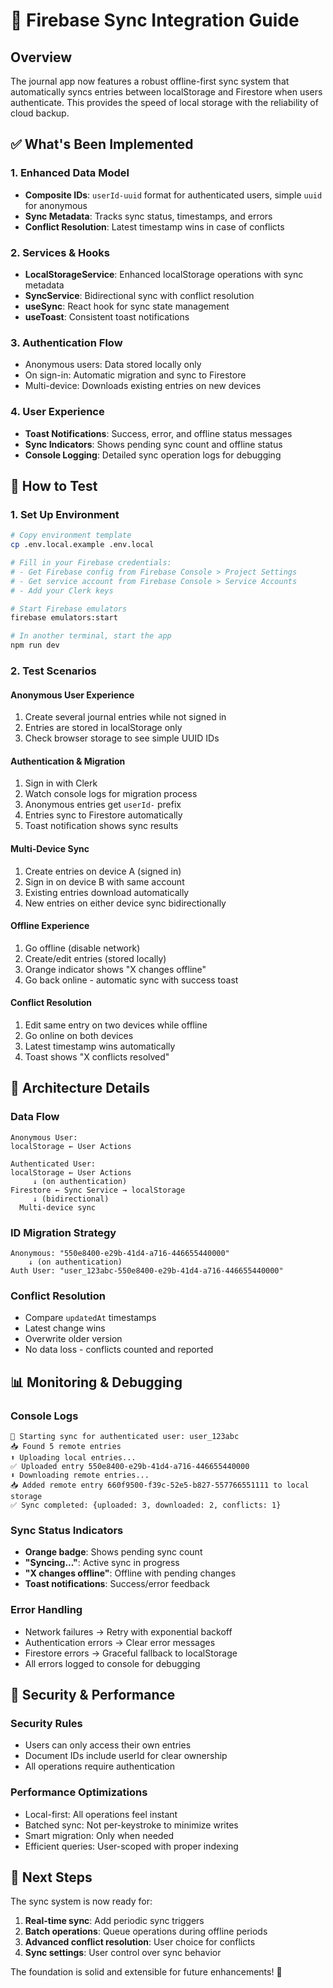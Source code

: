 # 🔄 Firebase Sync Integration Guide

## Overview

The journal app now features a robust offline-first sync system that automatically syncs entries between localStorage and Firestore when users authenticate. This provides the speed of local storage with the reliability of cloud backup.

## ✅ What's Been Implemented

### 1. **Enhanced Data Model**
- **Composite IDs**: `userId-uuid` format for authenticated users, simple `uuid` for anonymous
- **Sync Metadata**: Tracks sync status, timestamps, and errors
- **Conflict Resolution**: Latest timestamp wins in case of conflicts

### 2. **Services & Hooks**
- **LocalStorageService**: Enhanced localStorage operations with sync metadata
- **SyncService**: Bidirectional sync with conflict resolution
- **useSync**: React hook for sync state management
- **useToast**: Consistent toast notifications

### 3. **Authentication Flow**
- Anonymous users: Data stored locally only
- On sign-in: Automatic migration and sync to Firestore
- Multi-device: Downloads existing entries on new devices

### 4. **User Experience**
- **Toast Notifications**: Success, error, and offline status messages
- **Sync Indicators**: Shows pending sync count and offline status
- **Console Logging**: Detailed sync operation logs for debugging

## 🚀 How to Test

### 1. **Set Up Environment**
```bash
# Copy environment template
cp .env.local.example .env.local

# Fill in your Firebase credentials:
# - Get Firebase config from Firebase Console > Project Settings
# - Get service account from Firebase Console > Service Accounts
# - Add your Clerk keys

# Start Firebase emulators
firebase emulators:start

# In another terminal, start the app
npm run dev
```

### 2. **Test Scenarios**

#### **Anonymous User Experience**
1. Create several journal entries while not signed in
2. Entries are stored in localStorage only
3. Check browser storage to see simple UUID IDs

#### **Authentication & Migration**
1. Sign in with Clerk
2. Watch console logs for migration process
3. Anonymous entries get `userId-` prefix
4. Entries sync to Firestore automatically
5. Toast notification shows sync results

#### **Multi-Device Sync**
1. Create entries on device A (signed in)
2. Sign in on device B with same account
3. Existing entries download automatically
4. New entries on either device sync bidirectionally

#### **Offline Experience**
1. Go offline (disable network)
2. Create/edit entries (stored locally)
3. Orange indicator shows "X changes offline"
4. Go back online - automatic sync with success toast

#### **Conflict Resolution**
1. Edit same entry on two devices while offline
2. Go online on both devices
3. Latest timestamp wins automatically
4. Toast shows "X conflicts resolved"

## 🔧 Architecture Details

### **Data Flow**
```
Anonymous User:
localStorage ← User Actions

Authenticated User:
localStorage ← User Actions
     ↓ (on authentication)
Firestore ← Sync Service → localStorage
     ↓ (bidirectional)
  Multi-device sync
```

### **ID Migration Strategy**
```
Anonymous: "550e8400-e29b-41d4-a716-446655440000"
    ↓ (on authentication)
Auth User: "user_123abc-550e8400-e29b-41d4-a716-446655440000"
```

### **Conflict Resolution**
- Compare `updatedAt` timestamps
- Latest change wins
- Overwrite older version
- No data loss - conflicts counted and reported

## 📊 Monitoring & Debugging

### **Console Logs**
```
🔄 Starting sync for authenticated user: user_123abc
📥 Found 5 remote entries
⬆️ Uploading local entries...
✅ Uploaded entry 550e8400-e29b-41d4-a716-446655440000
⬇️ Downloading remote entries...
📥 Added remote entry 660f9500-f39c-52e5-b827-557766551111 to local storage
✅ Sync completed: {uploaded: 3, downloaded: 2, conflicts: 1}
```

### **Sync Status Indicators**
- **Orange badge**: Shows pending sync count
- **"Syncing..."**: Active sync in progress
- **"X changes offline"**: Offline with pending changes
- **Toast notifications**: Success/error feedback

### **Error Handling**
- Network failures → Retry with exponential backoff
- Authentication errors → Clear error messages
- Firestore errors → Graceful fallback to localStorage
- All errors logged to console for debugging

## 🔐 Security & Performance

### **Security Rules**
- Users can only access their own entries
- Document IDs include userId for clear ownership
- All operations require authentication

### **Performance Optimizations**
- Local-first: All operations feel instant
- Batched sync: Not per-keystroke to minimize writes
- Smart migration: Only when needed
- Efficient queries: User-scoped with proper indexing

## 🎯 Next Steps

The sync system is now ready for:
1. **Real-time sync**: Add periodic sync triggers
2. **Batch operations**: Queue operations during offline periods
3. **Advanced conflict resolution**: User choice for conflicts
4. **Sync settings**: User control over sync behavior

The foundation is solid and extensible for future enhancements! 🚀